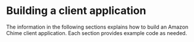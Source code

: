 # Building a client application<a name="build-client-app"></a>

The information in the following sections explains how to build an Amazon Chime client application\. Each section provides example code as needed\.
